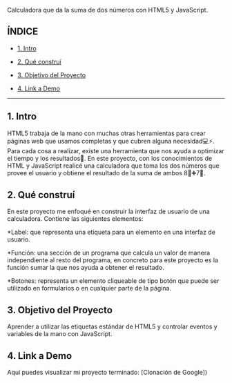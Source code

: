 Calculadora que da la suma de dos números con HTML5 y JavaScript. 

## ÍNDICE

* [1. Intro](#)

* [2. Qué construí](#)

* [3. Objetivo del Proyecto](#)

* [4. Link a Demo](#)

****

## 1. Intro

HTML5 trabaja de la mano con muchas otras herramientas para crear páginas web que usamos completas y que cubren alguna necesidad💻⚡. Para cada cosa a realizar, existe una herramienta que nos ayuda a optimizar el tiempo y los resultados🤯. En este proyecto, con los conocimientos de HTML y JavaScript realicé una calculadora que toma los dos números que provee el usuario y obtiene el resultado de la suma de ambos 8⃣➕7⃣. 

## 2. Qué construí

En este proyecto me enfoqué en construir la interfaz de usuario de una calculadora. Contiene las siguientes elementos:

*Label: que representa una etiqueta para un elemento en una interfaz de usuario.

*Función: una sección de un programa que calcula un valor de manera independiente al resto del programa, en concreto para este proyecto es la función sumar la que nos ayuda a obtener el resultado. 

*Botones: representa un elemento cliqueable de tipo botón que puede ser utilizado en formularios o en cualquier parte de la página. 

## 3. Objetivo del Proyecto

Aprender a utilizar las etiquetas estándar de HTML5 y controlar eventos y variables de la mano con JavaScript. 

## 4. Link a Demo

Aquí puedes visualizar mi proyecto terminado: [Clonación de Google])
